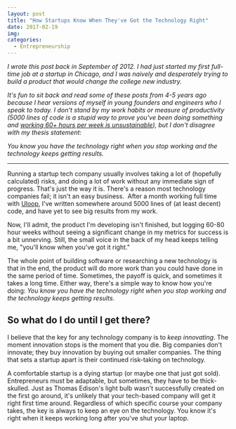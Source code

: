 ```yaml
---
layout: post
title: "How Startups Know When They've Got the Technology Right"
date: 2017-02-19
img: 
categories:
  - Entrepreneurship
---
```

*I wrote this post back in September of 2012. I had just started my first full-time job at a startup in Chicago, and I was naively and desperately trying to build a product that would change the college new industry.*

*It's fun to sit back and read some of these posts from 4-5 years ago because I hear versions of myself in young founders and engineers who I speak to today. I don't stand by my work habits or measure of productivity (5000 lines of code is a stupid way to prove you've been doing something and [working 60+ hours per week is unsustainable](/posts/working-hours)), but I don't disagree with my thesis statement:*

_You know you have the technology right when you stop working and the technology keeps getting results._

-----

Running a startup tech company usually involves taking a lot of (hopefully calculated) risks, and doing a lot of work without any immediate sign of progress. That's just the way it is. There's a reason most technology companies fail; it isn't an easy business.  After a month working full time with [Uloop](http://uloop.com), I've written somewhere around 5000 lines of (at least decent) code, and have yet to see big results from my work. 

Now, I'll admit, the product I'm developing isn't finished, but logging 60-80 hour weeks without seeing a significant change in my metrics for success is a bit unnerving. Still, the small voice in the back of my head keeps telling me, "you'll know when you've got it right."

The whole point of building software or researching a new technology is that in the end, the product will do more work than you could have done in the same period of time. Sometimes, the payoff is quick, and sometimes it takes a long time. Either way, there's a simple way to know how you're doing: _You know you have the technology right when you stop working and the technology keeps getting results._

## So what do I do until I get there?

I believe that the key for any technology company is to _keep innovating_. The moment innovation stops is the moment that you die. Big companies don't innovate; they buy innovation by buying out smaller companies. The thing that sets a startup apart is their continued risk-taking on technology.

A comfortable startup is a dying startup (or maybe one that just got sold). Entrepreneurs must be adaptable, but sometimes, they have to be thick-skulled. Just as Thomas Edison's light bulb wasn't successfully created on the first go around, it's unlikely that your tech-based company will get it right first time around. Regardless of which specific course your company takes, the key is always to keep an eye on the technology. You know it's right when it keeps working long after you've shut your laptop.
